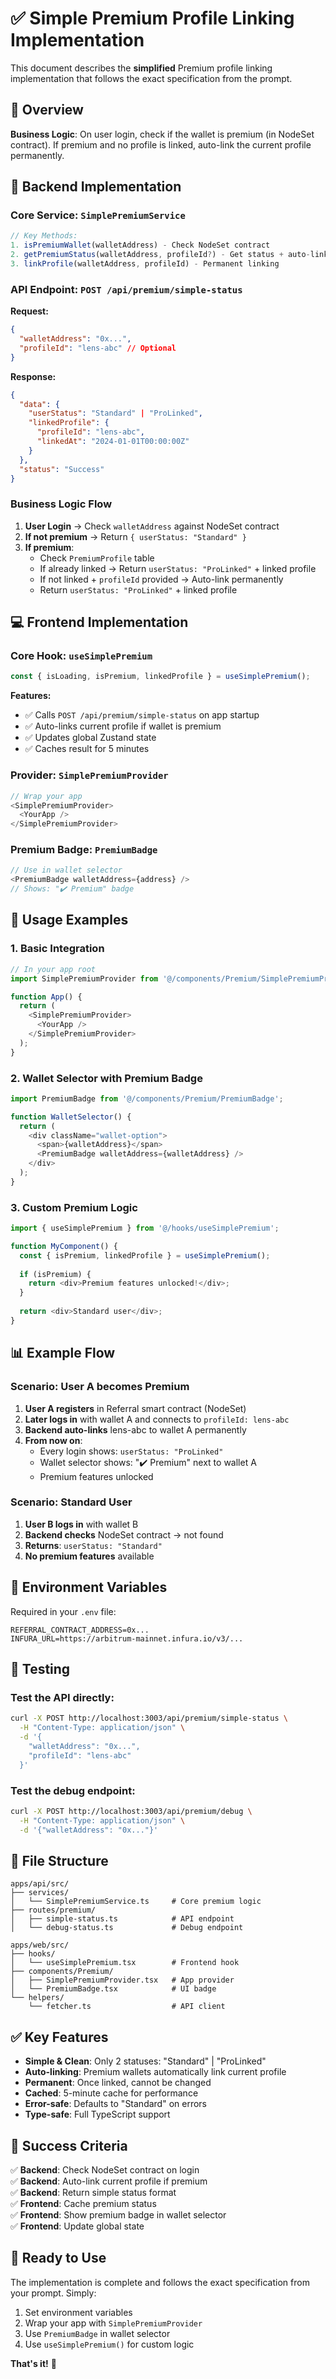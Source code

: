 # ✅ Simple Premium Profile Linking Implementation

This document describes the **simplified** Premium profile linking implementation that follows the exact specification from the prompt.

## 🎯 Overview

**Business Logic**: On user login, check if the wallet is premium (in NodeSet contract). If premium and no profile is linked, auto-link the current profile permanently.

## 🔐 Backend Implementation

### Core Service: `SimplePremiumService`

```typescript
// Key Methods:
1. isPremiumWallet(walletAddress) - Check NodeSet contract
2. getPremiumStatus(walletAddress, profileId?) - Get status + auto-link
3. linkProfile(walletAddress, profileId) - Permanent linking
```

### API Endpoint: `POST /api/premium/simple-status`

**Request:**
```json
{
  "walletAddress": "0x...",
  "profileId": "lens-abc" // Optional
}
```

**Response:**
```json
{
  "data": {
    "userStatus": "Standard" | "ProLinked",
    "linkedProfile": {
      "profileId": "lens-abc",
      "linkedAt": "2024-01-01T00:00:00Z"
    }
  },
  "status": "Success"
}
```

### Business Logic Flow

1. **User Login** → Check `walletAddress` against NodeSet contract
2. **If not premium** → Return `{ userStatus: "Standard" }`
3. **If premium**:
   - Check `PremiumProfile` table
   - If already linked → Return `userStatus: "ProLinked"` + linked profile
   - If not linked + `profileId` provided → Auto-link permanently
   - Return `userStatus: "ProLinked"` + linked profile

## 💻 Frontend Implementation

### Core Hook: `useSimplePremium`

```typescript
const { isLoading, isPremium, linkedProfile } = useSimplePremium();
```

**Features:**
- ✅ Calls `POST /api/premium/simple-status` on app startup
- ✅ Auto-links current profile if wallet is premium
- ✅ Updates global Zustand state
- ✅ Caches result for 5 minutes

### Provider: `SimplePremiumProvider`

```typescript
// Wrap your app
<SimplePremiumProvider>
  <YourApp />
</SimplePremiumProvider>
```

### Premium Badge: `PremiumBadge`

```typescript
// Use in wallet selector
<PremiumBadge walletAddress={address} />
// Shows: "✔️ Premium" badge
```

## 🚀 Usage Examples

### 1. Basic Integration

```typescript
// In your app root
import SimplePremiumProvider from '@/components/Premium/SimplePremiumProvider';

function App() {
  return (
    <SimplePremiumProvider>
      <YourApp />
    </SimplePremiumProvider>
  );
}
```

### 2. Wallet Selector with Premium Badge

```typescript
import PremiumBadge from '@/components/Premium/PremiumBadge';

function WalletSelector() {
  return (
    <div className="wallet-option">
      <span>{walletAddress}</span>
      <PremiumBadge walletAddress={walletAddress} />
    </div>
  );
}
```

### 3. Custom Premium Logic

```typescript
import { useSimplePremium } from '@/hooks/useSimplePremium';

function MyComponent() {
  const { isPremium, linkedProfile } = useSimplePremium();
  
  if (isPremium) {
    return <div>Premium features unlocked!</div>;
  }
  
  return <div>Standard user</div>;
}
```

## 📊 Example Flow

### Scenario: User A becomes Premium

1. **User A registers** in Referral smart contract (NodeSet)
2. **Later logs in** with wallet A and connects to `profileId: lens-abc`
3. **Backend auto-links** lens-abc to wallet A permanently
4. **From now on**:
   - Every login shows: `userStatus: "ProLinked"`
   - Wallet selector shows: "✔️ Premium" next to wallet A
   - Premium features unlocked

### Scenario: Standard User

1. **User B logs in** with wallet B
2. **Backend checks** NodeSet contract → not found
3. **Returns**: `userStatus: "Standard"`
4. **No premium features** available

## 🔧 Environment Variables

Required in your `.env` file:

```env
REFERRAL_CONTRACT_ADDRESS=0x...
INFURA_URL=https://arbitrum-mainnet.infura.io/v3/...
```

## 🧪 Testing

### Test the API directly:

```bash
curl -X POST http://localhost:3003/api/premium/simple-status \
  -H "Content-Type: application/json" \
  -d '{
    "walletAddress": "0x...",
    "profileId": "lens-abc"
  }'
```

### Test the debug endpoint:

```bash
curl -X POST http://localhost:3003/api/premium/debug \
  -H "Content-Type: application/json" \
  -d '{"walletAddress": "0x..."}'
```

## 📁 File Structure

```
apps/api/src/
├── services/
│   └── SimplePremiumService.ts     # Core premium logic
├── routes/premium/
│   ├── simple-status.ts            # API endpoint
│   └── debug-status.ts             # Debug endpoint

apps/web/src/
├── hooks/
│   └── useSimplePremium.tsx        # Frontend hook
├── components/Premium/
│   ├── SimplePremiumProvider.tsx   # App provider
│   └── PremiumBadge.tsx            # UI badge
└── helpers/
    └── fetcher.ts                  # API client
```

## ✅ Key Features

- **Simple & Clean**: Only 2 statuses: "Standard" | "ProLinked"
- **Auto-linking**: Premium wallets automatically link current profile
- **Permanent**: Once linked, cannot be changed
- **Cached**: 5-minute cache for performance
- **Error-safe**: Defaults to "Standard" on errors
- **Type-safe**: Full TypeScript support

## 🎯 Success Criteria

✅ **Backend**: Check NodeSet contract on login  
✅ **Backend**: Auto-link current profile if premium  
✅ **Backend**: Return simple status format  
✅ **Frontend**: Cache premium status  
✅ **Frontend**: Show premium badge in wallet selector  
✅ **Frontend**: Update global state  

## 🚀 Ready to Use

The implementation is complete and follows the exact specification from your prompt. Simply:

1. Set environment variables
2. Wrap your app with `SimplePremiumProvider`
3. Use `PremiumBadge` in wallet selector
4. Use `useSimplePremium()` for custom logic

**That's it!** 🎉 